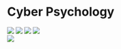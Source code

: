 # Cyber Psychology
![](https://img.shields.io/badge/UG-blue) ![](https://img.shields.io/badge/Batch-U21CYS-lightgreen) ![](https://img.shields.io/badge/Batch-U22CYS-lightgreen) ![](https://img.shields.io/badge/Batch-U23CYS-lightgreen) <br/>
![](https://img.shields.io/badge/Started-July_2024-blue) 

